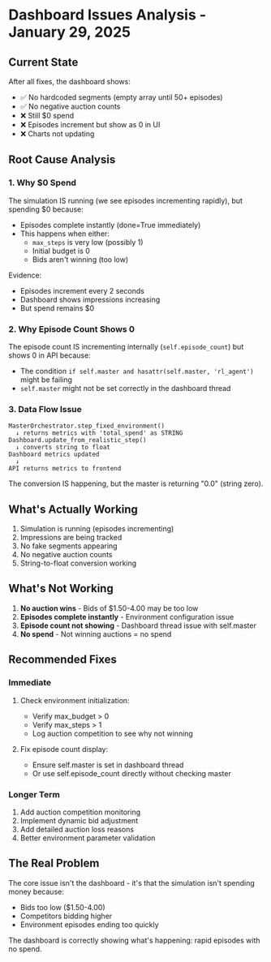 # Dashboard Issues Analysis - January 29, 2025

## Current State
After all fixes, the dashboard shows:
- ✅ No hardcoded segments (empty array until 50+ episodes)
- ✅ No negative auction counts 
- ❌ Still $0 spend
- ❌ Episodes increment but show as 0 in UI
- ❌ Charts not updating

## Root Cause Analysis

### 1. Why $0 Spend
The simulation IS running (we see episodes incrementing rapidly), but spending $0 because:
- Episodes complete instantly (done=True immediately)
- This happens when either:
  - `max_steps` is very low (possibly 1)
  - Initial budget is 0
  - Bids aren't winning (too low)

Evidence:
- Episodes increment every 2 seconds
- Dashboard shows impressions increasing
- But spend remains $0

### 2. Why Episode Count Shows 0
The episode count IS incrementing internally (`self.episode_count`) but shows 0 in API because:
- The condition `if self.master and hasattr(self.master, 'rl_agent')` might be failing
- `self.master` might not be set correctly in the dashboard thread

### 3. Data Flow Issue
```
MasterOrchestrator.step_fixed_environment()
  ↓ returns metrics with 'total_spend' as STRING
Dashboard.update_from_realistic_step()
  ↓ converts string to float
Dashboard metrics updated
  ↓ 
API returns metrics to frontend
```

The conversion IS happening, but the master is returning "0.0" (string zero).

## What's Actually Working
1. Simulation is running (episodes incrementing)
2. Impressions are being tracked
3. No fake segments appearing
4. No negative auction counts
5. String-to-float conversion working

## What's Not Working  
1. **No auction wins** - Bids of $1.50-4.00 may be too low
2. **Episodes complete instantly** - Environment configuration issue
3. **Episode count not showing** - Dashboard thread issue with self.master
4. **No spend** - Not winning auctions = no spend

## Recommended Fixes

### Immediate
1. Check environment initialization:
   - Verify max_budget > 0
   - Verify max_steps > 1
   - Log auction competition to see why not winning

2. Fix episode count display:
   - Ensure self.master is set in dashboard thread
   - Or use self.episode_count directly without checking master

### Longer Term
1. Add auction competition monitoring
2. Implement dynamic bid adjustment 
3. Add detailed auction loss reasons
4. Better environment parameter validation

## The Real Problem
The core issue isn't the dashboard - it's that the simulation isn't spending money because:
- Bids too low ($1.50-4.00)
- Competitors bidding higher
- Environment episodes ending too quickly

The dashboard is correctly showing what's happening: rapid episodes with no spend.